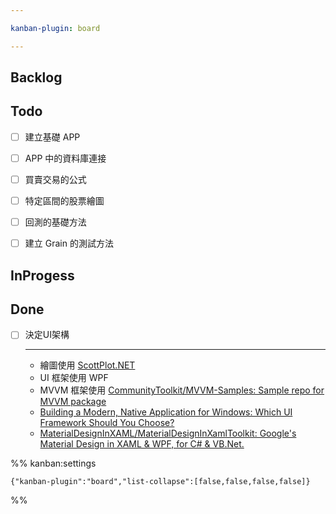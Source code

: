 ```yaml
---

kanban-plugin: board

---
```


## Backlog



## Todo

- [ ] 建立基礎 APP
- [ ] APP 中的資料庫連接
- [ ] 買賣交易的公式
- [ ] 特定區間的股票繪圖
- [ ] 回測的基礎方法
- [ ] 建立 Grain 的測試方法


## InProgess



## Done

- [ ] 決定UI架構
	
	---
	
	- 繪圖使用 [ScottPlot.NET](https://scottplot.net/)
	- UI 框架使用 WPF
	- MVVM 框架使用  [CommunityToolkit/MVVM-Samples: Sample repo for MVVM package](https://github.com/CommunityToolkit/MVVM-Samples)
	- [Building a Modern, Native Application for Windows: Which UI Framework Should You Choose?](https://www.youtube.com/watch?v=9c23LhMMwuM)
	- [MaterialDesignInXAML/MaterialDesignInXamlToolkit: Google's Material Design in XAML & WPF, for C# & VB.Net.](https://github.com/MaterialDesignInXAML/MaterialDesignInXamlToolkit)




%% kanban:settings
```
{"kanban-plugin":"board","list-collapse":[false,false,false,false]}
```
%%